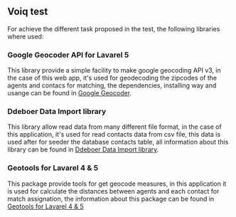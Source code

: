 ## Voiq test

For achieve the different task proposed in the test, the following libraries where used:

### Google Geocoder API for Lavarel 5

This library provide a simple facility to make google geocoding API v3, in the case of this web app, it's used for geodecoding the zipcodes of the agents and contacs for matching, the dependencies, installing way and usange can be found in [Google Geocoder](https://github.com/alexpechkarev/google-geocoder).

### Ddeboer Data Import library

This library allow read data from many different file format, in the case of this application, it's used for read contacts data from csv file, this data is used after for seeder the database contacts table, all information about this library can be found in [Ddeboer Data Import library](https://github.com/ddeboer/data-import#installation).


### Geotools for Lavarel 4 & 5

This package provide tools for get geocode measures, in this application it is used for calculate the distances between agents and each contact for match assignation, the information about this package can be found in [Geotools for Lavarel 4 & 5](https://github.com/toin0u/Geotools-laravel)

